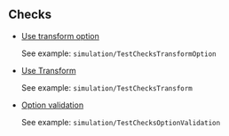 ## Checks

* [Use transform option](https://gatling.io/docs/2.3/http/http_check/#transforming)
    
    See example: `simulation/TestChecksTransformOption`
    
* [Use Transform](https://gatling.io/docs/2.3/http/http_check/#transforming)
    
    See example: `simulation/TestChecksTransform`

* [Option validation](https://markhneedham.com/blog/2011/11/01/scala-option-isdefined-as-the-new-null-check/)
    
    See example: `simulation/TestChecksOptionValidation`